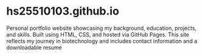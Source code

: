 # hs25510103.github.io
 Personal portfolio website showcasing my background, education, projects, and skills. Built using HTML, CSS, and hosted via GitHub Pages. This site reflects my journey in biotechnology and includes contact information and a downloadable resume
